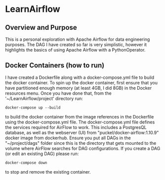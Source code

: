 # LearnAirflow
## Overview and Purpose

This is a personal exploration with Apache Airflow for data engineering purposes. The DAG I have created so far is very simplistic, however it highlights the basics of using Apache Airflow with a PythonOperator.

## Docker Containers (how to run)
I have created a Dockerfile along with a docker-compose.yml file to build the docker container. To spin up the docker container, first ensure that you have partitioned enough memory (at least 4GB, I did 8GB) in the Docker resources menu. Once you have done that, from the '~/LearnAirflow/project' directory run:
```
docker-compose up --build
``` 
to build the docker container from the image references in the Dockerfile using the docker-compose.yml file. The docker-compose.yml file defines the services required for AirFlow to work. This includes a PostgresQL database, as well as the webserver (UI) from "puckel/docker-airflow:1.10.9" docker image from dockerhub. Ensure you put all DAGs in the "~/project/dags" folder since this is the directory that gets mounted to the volume where AirFlow searches for DAG configurations. If you create a DAG (or edit an existing DAG) please run: 
```
docker-compose down
``` 
to stop and remove the existing container.
